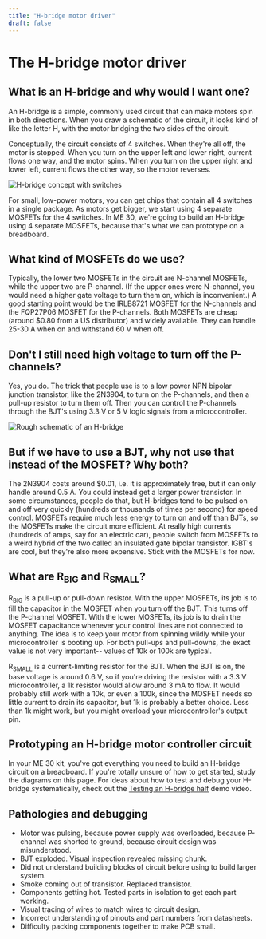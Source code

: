 ```yaml
---
title: "H-bridge motor driver"
draft: false
---
```

# The H-bridge motor driver

## What is an H-bridge and why would I want one?

An H-bridge is a simple, commonly used circuit that can make motors spin in both directions. When you draw a schematic of the circuit, it looks kind of like the letter H, with the motor bridging the two sides of the circuit.

Conceptually, the circuit consists of 4 switches. When they're all off, the motor is stopped. When you turn on the upper left and lower right, current flows one way, and the motor spins. When you turn on the upper right and lower left, current flows the other way, so the motor reverses.

![H-bridge concept with switches](/img/h-bridge-concept.png)

For small, low-power motors, you can get chips that contain all 4 switches in a single package. As motors get bigger, we start using 4 separate MOSFETs for the 4 switches. In ME 30, we're going to build an H-bridge using 4 separate MOSFETs, because that's what we can prototype on a breadboard.

## What kind of MOSFETs do we use?

Typically, the lower two MOSFETs in the circuit are N-channel MOSFETs, while the upper two are P-channel. (If the upper ones were N-channel, you would need a higher gate voltage to turn them on, which is inconvenient.) A good starting point would be the IRLB8721 MOSFET for the N-channels and the FQP27P06 MOSFET for the P-channels. Both MOSFETs are cheap (around $0.80 from a US distributor) and widely available. They can handle 25-30 A when on and withstand 60 V when off.

## Don't I still need high voltage to turn off the P-channels?

Yes, you do. The trick that people use is to a low power NPN bipolar junction transistor, like the 2N3904, to turn on the P-channels, and then a pull-up resistor to turn them off. Then you can control the P-channels through the BJT's using 3.3 V or 5 V logic signals from a microcontroller.

![Rough schematic of an H-bridge](/img/h-bridge-schematic.png)

## But if we have to use a BJT, why not use that instead of the MOSFET? Why both?

The 2N3904 costs around $0.01, i.e. it is approximately free, but it can only handle around 0.5 A. You could instead get a larger power transistor. In some circumstances, people do that, but H-bridges tend to be pulsed on and off very quickly (hundreds or thousands of times per second) for speed control. MOSFETs require much less energy to turn on and off than BJTs, so the MOSFETs make the circuit more efficient. At really high currents (hundreds of amps, say for an electric car), people switch from MOSFETs to a weird hybrid of the two called an insulated gate bipolar transistor. IGBT's are cool, but they're also more expensive. Stick with the MOSFETs for now.

## What are R<sub>BIG</sub> and R<sub>SMALL</sub>?

R<sub>BIG</sub> is a pull-up or pull-down resistor. With the upper MOSFETs, its job is to fill the capacitor in the MOSFET when you turn off the BJT. This turns off the P-channel MOSFET. With the lower MOSFETs, its job is to drain the MOSFET capacitance whenever your control lines are not connected to anything. The idea is to keep your motor from spinning wildly while your microcontroller is booting up. For both pull-ups and pull-downs, the exact value is not very important-- values of 10k or 100k are typical.

R<sub>SMALL</sub> is a current-limiting resistor for the BJT. When the BJT is on, the base voltage is around 0.6 V, so if you're driving the resistor with a 3.3 V microcontroller, a 1k resistor would allow around 3 mA to flow. It would probably still work with a 10k, or even a 100k, since the MOSFET needs so little current to drain its capacitor, but 1k is probably a better choice. Less than 1k might work, but you might overload your microcontroller's output pin.


## Prototyping an H-bridge motor controller circuit  

In your ME 30 kit, you've got everything you need to build an H-bridge circuit on a breadboard. If you're totally unsure of how to get started, study the diagrams on this page. For ideas about how to test and debug your H-bridge systematically, check out the [Testing an H-bridge half](http://andnowforelectronics.com/notes/demo-videos/#testing-an-h-bridge) demo video.

## Pathologies and debugging

 * Motor was pulsing, because power supply was overloaded, because P-channel was shorted to ground, because circuit design was misunderstood.
 * BJT exploded. Visual inspection revealed missing chunk.
 * Did not understand building blocks of circuit before using to build larger system.
 * Smoke coming out of transistor. Replaced transistor.
 * Components getting hot. Tested parts in isolation to get each part working.
 * Visual tracing of wires to match wires to circuit design.
 * Incorrect understanding of pinouts and part numbers from datasheets.
 * Difficulty packing components together to make PCB small.
